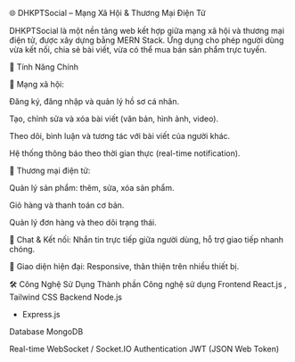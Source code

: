 🌐 DHKPTSocial – Mạng Xã Hội & Thương Mại Điện Tử

DHKPTSocial là một nền tảng web kết hợp giữa mạng xã hội và thương mại điện tử, được xây dựng bằng MERN Stack. Ứng dụng cho phép người dùng vừa kết nối, chia sẻ bài viết, vừa có thể mua bán sản phẩm trực tuyến.

🚀 Tính Năng Chính

📝 Mạng xã hội:

Đăng ký, đăng nhập và quản lý hồ sơ cá nhân.

Tạo, chỉnh sửa và xóa bài viết (văn bản, hình ảnh, video).

Theo dõi, bình luận và tương tác với bài viết của người khác.

Hệ thống thông báo theo thời gian thực (real-time notification).

🛒 Thương mại điện tử:

Quản lý sản phẩm: thêm, sửa, xóa sản phẩm.

Giỏ hàng và thanh toán cơ bản.

Quản lý đơn hàng và theo dõi trạng thái.

💬 Chat & Kết nối: Nhắn tin trực tiếp giữa người dùng, hỗ trợ giao tiếp nhanh chóng.

🎨 Giao diện hiện đại: Responsive, thân thiện trên nhiều thiết bị.

🛠️ Công Nghệ Sử Dụng
Thành phần	Công nghệ sử dụng
Frontend	React.js
, Tailwind CSS
Backend	Node.js
 + Express.js

Database	MongoDB

Real-time	WebSocket / Socket.IO
Authentication	JWT (JSON Web Token)
